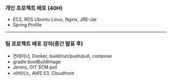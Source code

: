 ### 개인 프로젝트 배포 (40H)

- EC2, RDS Ubuntu Linux, Nginx, JRE-Jar
- Spring Profile

---

### 팀 프로젝트 배포 강의(중간 발표 후)

- 컨테이너, Docker, build/run/push/pull, compose
- gradle bootBuildImage
- Jenins, GIT SCM poll
- 서버리스, AWS S3, Cloudfront

